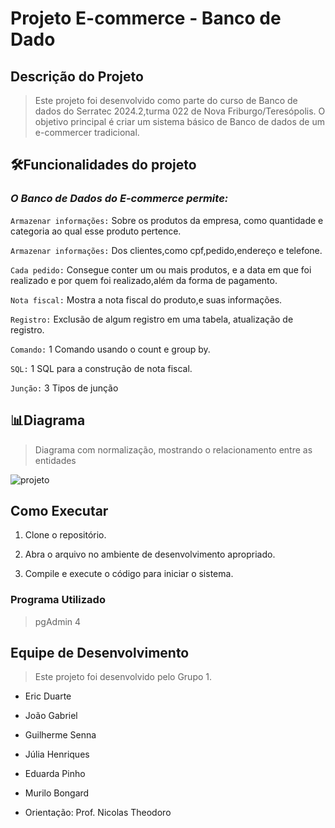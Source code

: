 # Projeto E-commerce - Banco de Dado 

## Descrição do Projeto

> Este projeto foi desenvolvido como parte do curso de Banco de dados do Serratec 2024.2,turma 022 de Nova Friburgo/Teresópolis.
 O objetivo principal é criar um sistema básico de Banco de dados de um e-commercer tradicional.

## 🛠️Funcionalidades do projeto
### *O Banco de Dados do E-commerce permite:*

 `Armazenar informações:` Sobre os produtos da empresa, como quantidade e categoria
 ao qual esse produto pertence.

`Armazenar informações:` Dos clientes,como cpf,pedido,endereço e telefone.

`Cada pedido:` Consegue conter um ou mais produtos, e a data em que foi realizado e
por quem foi realizado,além da forma de pagamento.

`Nota fiscal:` Mostra a nota fiscal do produto,e suas informações. 

`Registro:` Exclusão de algum registro em uma tabela, atualização de registro.

`Comando:` 1 Comando usando o count e group by.

`SQL:` 1 SQL para a construção de nota fiscal.

`Junção:` 3 Tipos de junção

## 📊Diagrama 
  > Diagrama com normalização, mostrando o relacionamento entre as entidades 
  
![projeto](https://github.com/user-attachments/assets/273a21c6-589c-4ff1-af73-ef16f83d3f18)


## Como Executar 

1. Clone o repositório.

2. Abra o arquivo no ambiente de desenvolvimento apropriado.

3. Compile e execute o código para iniciar o sistema.

### Programa Utilizado
   > pgAdmin 4

## Equipe de Desenvolvimento
> Este projeto foi desenvolvido pelo Grupo 1.

- Eric Duarte

- João Gabriel

- Guilherme Senna

- Júlia Henriques

- Eduarda Pinho

- Murilo Bongard

- Orientação: Prof. Nicolas Theodoro
